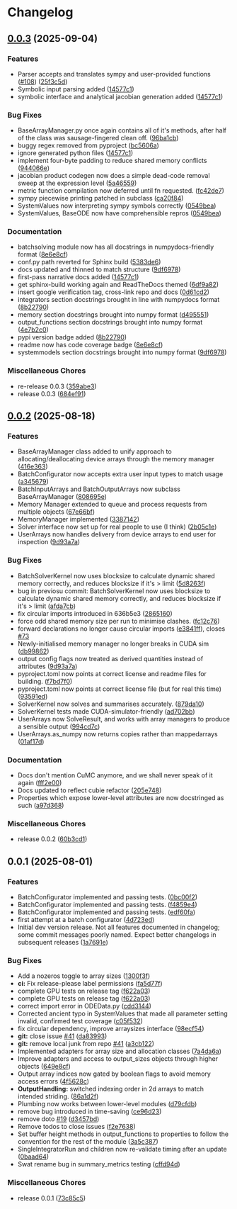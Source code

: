 # Changelog

## [0.0.3](https://github.com/ccam80/cubie/compare/v0.0.2...v0.0.3) (2025-09-04)


### Features

* Parser accepts and translates sympy and user-provided functions ([#108](https://github.com/ccam80/cubie/issues/108)) ([25f3c5d](https://github.com/ccam80/cubie/commit/25f3c5d89edca3d85040b1438995d45f010b99a4))
* Symbolic input parsing added ([14577c1](https://github.com/ccam80/cubie/commit/14577c1e237791f2997ab53ffc842b5325763766))
* symbolic interface and analytical jacobian generation added ([14577c1](https://github.com/ccam80/cubie/commit/14577c1e237791f2997ab53ffc842b5325763766))


### Bug Fixes

* BaseArrayManager.py once again contains all of it's methods, after half of the class was sausage-fingered clean off. ([96ba1cb](https://github.com/ccam80/cubie/commit/96ba1cb3d1fb6bb2bb0e6786ddb0e8dabd8512ae))
* buggy regex removed from pyproject ([bc5606a](https://github.com/ccam80/cubie/commit/bc5606aa67ce84994a5009f0b26dbd5d8e45e603))
* ignore generated python files ([14577c1](https://github.com/ccam80/cubie/commit/14577c1e237791f2997ab53ffc842b5325763766))
* implement four-byte padding to reduce shared memory conflicts ([944066e](https://github.com/ccam80/cubie/commit/944066ee2ced3561b9607cbfcbfb48988f8256b9))
* jacobian product codegen now does a simple dead-code removal sweep at the expression level ([5a46559](https://github.com/ccam80/cubie/commit/5a46559f273a8e4408fbc777ef25c55dbfc06be8))
* metric function compilation now deferred until fn requested. ([fc42de7](https://github.com/ccam80/cubie/commit/fc42de7d438efb7968b4f4663016f9aae7cd82aa))
* sympy piecewise printing patched in subclass ([ca20f84](https://github.com/ccam80/cubie/commit/ca20f84061dda44c44f0ccac451d1aaa128ca4bc))
* SystemValues now interpreting sympy symbols correctly ([0549bea](https://github.com/ccam80/cubie/commit/0549beac411c21dd8a54167f517d8846a8500458))
* SystemValues, BaseODE now have comprehensible repros ([0549bea](https://github.com/ccam80/cubie/commit/0549beac411c21dd8a54167f517d8846a8500458))


### Documentation

* batchsolving module now has all docstrings in numpydocs-friendly format ([8e6e8cf](https://github.com/ccam80/cubie/commit/8e6e8cf415b86017137cd00421e14de58168e019))
* conf.py path reverted for Sphinx build ([5383de6](https://github.com/ccam80/cubie/commit/5383de6e551efde3ecf965efc50210608f136f12))
* docs updated and thinned to match structure ([9df6978](https://github.com/ccam80/cubie/commit/9df69786697ccf35f29f528a828a057a67d302ab))
* first-pass narrative docs added ([14577c1](https://github.com/ccam80/cubie/commit/14577c1e237791f2997ab53ffc842b5325763766))
* get sphinx-build working again and ReadTheDocs themed ([6df9a82](https://github.com/ccam80/cubie/commit/6df9a82fefa6307a9ef981ebe70ee2bc0c72161f))
* insert google verification tag, cross-link repo and docs ([0d61cd2](https://github.com/ccam80/cubie/commit/0d61cd2f93d1e79d2dc823a9830387d863cf8abb))
* integrators section docstrings brought in line with numpydocs format ([8b22790](https://github.com/ccam80/cubie/commit/8b22790c912b50f0681b7fb6d7eda925e87be64b))
* memory section docstrings brought into numpy format ([d495551](https://github.com/ccam80/cubie/commit/d495551cce6f0a150da76b6000f87ce512e4345a))
* output_functions section docstrings brought into numpy format ([4e7b2c0](https://github.com/ccam80/cubie/commit/4e7b2c06d1ec8b0ee873d97e0e30e0f4b42a849c))
* pypi version badge added ([8b22790](https://github.com/ccam80/cubie/commit/8b22790c912b50f0681b7fb6d7eda925e87be64b))
* readme now has code coverage badge ([8e6e8cf](https://github.com/ccam80/cubie/commit/8e6e8cf415b86017137cd00421e14de58168e019))
* systemmodels section docstrings brought into numpy format ([9df6978](https://github.com/ccam80/cubie/commit/9df69786697ccf35f29f528a828a057a67d302ab))


### Miscellaneous Chores

* re-release 0.0.3 ([359abe3](https://github.com/ccam80/cubie/commit/359abe33cb49f47f6b4dcaacf3c630d82d95c69c))
* release 0.0.3 ([684ef91](https://github.com/ccam80/cubie/commit/684ef91d144178828b2ec5fe7bf3addd58b625a9))

## [0.0.2](https://github.com/ccam80/cubie/compare/v0.0.1...v0.0.2) (2025-08-18)


### Features

* BaseArrayManager class added to unify approach to allocating/deallocating device arrays through the memory manager ([416e363](https://github.com/ccam80/cubie/commit/416e3632085eaac507e596c22bafb34c22f107a2))
* BatchConfigurator now accepts extra user input types to match usage ([a345679](https://github.com/ccam80/cubie/commit/a3456797cbd37eb47a3d75b10b9d870fe6b22203))
* BatchInputArrays and BatchOutputArrays now subclass BaseArrayManager ([808695e](https://github.com/ccam80/cubie/commit/808695ed21eee0a777178babb2f181f6fc85afef))
* Memory Manager extended to queue and process requests from multiple objects ([67e66bf](https://github.com/ccam80/cubie/commit/67e66bfe82fc02258afcbb94d342621505632074))
* MemoryManager implemented ([3387142](https://github.com/ccam80/cubie/commit/3387142c7925c3ee76e60175bb1cddd0a1b87ce7))
* Solver interface now set up for real people to use (I think) ([2b05c1e](https://github.com/ccam80/cubie/commit/2b05c1eb1a590f7fcd99f4aa0d33171ea4f5de37))
* UserArrays now handles delivery from device arrays to end user for inspection ([9d93a7a](https://github.com/ccam80/cubie/commit/9d93a7a560500519b9cd500b70d082610fc9efc4))


### Bug Fixes

* BatchSolverKernel now uses blocksize to calculate dynamic shared memory correctly, and reduces blocksize if it's &gt; limit ([5d8263f](https://github.com/ccam80/cubie/commit/5d8263fd9aae11f6006f53bd349c44d169341405))
* bug in previosu commit: BatchSolverKernel now uses blocksize to calculate dynamic shared memory correctly, and reduces blocksize if it's &gt; limit ([afda7cb](https://github.com/ccam80/cubie/commit/afda7cbe7d72e2d3a0e0134dca1be49ca81dbe08))
* fix circular imports introduced in 636b5e3 ([2865160](https://github.com/ccam80/cubie/commit/2865160cc31fb7589cc75148dfbeaad88d78af37))
* force odd shared memory size per run to minimise clashes. ([fc12c76](https://github.com/ccam80/cubie/commit/fc12c768dbc7bd27bbd90b469dae8258c09149d9))
* forward declarations no longer cause circular imports ([e3841ff](https://github.com/ccam80/cubie/commit/e3841ffabdd745e1a5892417b19b7524a8d65f0a)), closes [#73](https://github.com/ccam80/cubie/issues/73)
* Newly-initialised memory manager no longer breaks in CUDA sim ([db99862](https://github.com/ccam80/cubie/commit/db99862da766224b1f1588fd15f41cb524dc40bc))
* output config flags now treated as derived quantities instead of attributes ([9d93a7a](https://github.com/ccam80/cubie/commit/9d93a7a560500519b9cd500b70d082610fc9efc4))
* pyproject.toml now points at correct license and readme files for building. ([f7bd7f0](https://github.com/ccam80/cubie/commit/f7bd7f00079c4e804cd92e9bfdcf18bd2089c42f))
* pyproject.toml now points at correct license file (but for real this time) ([93591ed](https://github.com/ccam80/cubie/commit/93591ed9c3c4465ff812b0402ec58c993d7cd63c))
* SolverKernel now solves and summarises accurately. ([879da10](https://github.com/ccam80/cubie/commit/879da1033c7e5318ea2633213d55501f9cb186f5))
* SolverKernel tests made CUDA-simulator-friendly ([ad702bb](https://github.com/ccam80/cubie/commit/ad702bb3a37f95e831723fc270978a5876316829))
* UserArrays now SolveResult, and works with array managers to produce a sensible output ([994cd7c](https://github.com/ccam80/cubie/commit/994cd7ccc6bcd53c1e02b73f7397d5fe0c4e1d65))
* UserArrays.as_numpy now returns copies rather than mappedarrays ([01af17d](https://github.com/ccam80/cubie/commit/01af17d493ceb74ac9b05468b929a7f6290cdd19))


### Documentation

* Docs don't mention CuMC anymore, and we shall never speak of it again ([fff2e00](https://github.com/ccam80/cubie/commit/fff2e0088168ac8106c50ff3d479cc49ccad4864))
* Docs updated to reflect cubie refactor ([205e748](https://github.com/ccam80/cubie/commit/205e7489360c458818904c4e2bd0860639d54acf))
* Properties which expose lower-level attributes are now docstringed as such ([a97d368](https://github.com/ccam80/cubie/commit/a97d368500ae618ae35ca0cce40ce54ebc98380b))


### Miscellaneous Chores

* release 0.0.2 ([60b3cd1](https://github.com/ccam80/cubie/commit/60b3cd1887078b2bbcb92ff0160bfc1222fddbd6))

## 0.0.1 (2025-08-01)


### Features

* BatchConfigurator implemented and passing tests. ([0bc00f2](https://github.com/ccam80/smc/commit/0bc00f22422238ac8fcfe68fc07691de07757945))
* BatchConfigurator implemented and passing tests. ([f4859e4](https://github.com/ccam80/smc/commit/f4859e448893f6a5738297cb9bca2a1987248fe9))
* BatchConfigurator implemented and passing tests. ([edf60fa](https://github.com/ccam80/smc/commit/edf60faf40febc0b652a7f18d8c79f7c72a8fe0a))
* first attempt at a batch configurator ([4d723ed](https://github.com/ccam80/smc/commit/4d723edb192159b97d999bd2e011d1c65d108b05))
* Initial dev version release. Not all features documented in changelog; some commit messages poorly named. Expect better changelogs in subsequent releases ([1a7691e](https://github.com/ccam80/smc/commit/1a7691e31352cd1e6ff66538c96caa223e2f364d))


### Bug Fixes

* Add a nozeros toggle to array sizes ([1300f3f](https://github.com/ccam80/smc/commit/1300f3f7285062bcda5ab7278ed0ab3cd2daa9de))
* **ci:** Fix release-please label permissions ([fa5d77f](https://github.com/ccam80/smc/commit/fa5d77f2292555475ec6e638cf11de0ccd90e45e))
* complete GPU tests on release tag ([f622a03](https://github.com/ccam80/smc/commit/f622a03e0445c6ae9088153c7a0811190eb81089))
* complete GPU tests on release tag ([f622a03](https://github.com/ccam80/smc/commit/f622a03e0445c6ae9088153c7a0811190eb81089))
* correct import error in ODEData.py ([cdd3144](https://github.com/ccam80/smc/commit/cdd3144e6a715284d6fc76f6670351f3f726607b))
* Corrected ancient typo in SystemValues that made all parameter setting invalid, confirmed test coverage ([c05f532](https://github.com/ccam80/smc/commit/c05f5326f4187c95c8c64cd0de68afa9ff193d96))
* fix circular dependency, improve arraysizes interface ([98ecf54](https://github.com/ccam80/smc/commit/98ecf54d0751491634d3fad39aa3a5331cdcf28f))
* **git:** close issue [#41](https://github.com/ccam80/smc/issues/41) ([da83993](https://github.com/ccam80/smc/commit/da83993e0997194fa3c569ab451868c53fe5a3c4))
* **git:** remove local junk from repo [#41](https://github.com/ccam80/smc/issues/41) ([a3cb122](https://github.com/ccam80/smc/commit/a3cb1224cb61a2da412b544512dcf5a5f9acf116))
* Implemented adapters for array size and allocation classes ([7a4da6a](https://github.com/ccam80/smc/commit/7a4da6a4f6a3c586e2024c29c5a924c4328c006a))
* Improve adapters and access to output_sizes objects through higher objects ([649e8cf](https://github.com/ccam80/smc/commit/649e8cf8e94e10dce28e67bcad303e46cb98efc0))
* Output array indices now gated by boolean flags to avoid memory access errors ([4f5628c](https://github.com/ccam80/smc/commit/4f5628ce3fad9e57c6a03bcde65a032bc7b27428))
* **OutputHandling:** switched indexing order in 2d arrays to match intended striding. ([86a1d2f](https://github.com/ccam80/smc/commit/86a1d2f5f7622b51f302c56e330b51a7293c542f))
* Plumbing now works between lower-level modules ([d79cfdb](https://github.com/ccam80/smc/commit/d79cfdb0817f6c1e8aa9977c2a6a5af6854e4b7a))
* remove bug introduced in time-saving ([ce96d23](https://github.com/ccam80/smc/commit/ce96d236b6cf5b8c7d87f3a1a4cc24a50cfa2ad4))
* remove doto [#19](https://github.com/ccam80/smc/issues/19) ([d3457bd](https://github.com/ccam80/smc/commit/d3457bd23d17f030840ee690601151e289ccf152))
* Remove todos to close issues ([f2e7638](https://github.com/ccam80/smc/commit/f2e76384e407c1d7ac8c2a36e80916b9c79bd3b3))
* Set buffer height methods in output_functions to properties to follow the convention for the rest of the module ([3a5c387](https://github.com/ccam80/smc/commit/3a5c387e1414b56b2cfb0d4e1fd0e19ba82769bd))
* SingleIntegratorRun and children now re-validate timing after an update ([0baad64](https://github.com/ccam80/smc/commit/0baad6433925af427a9f3b60cee4df71121c7e4d))
* Swat rename bug in summary_metrics testing ([cffd94d](https://github.com/ccam80/smc/commit/cffd94df0da154d8d85b11026b9fb53a59826bb8))


### Miscellaneous Chores

* release 0.0.1 ([73c85c5](https://github.com/ccam80/smc/commit/73c85c50c3c2991b2ae1e9237caf1aa2fd15316b))
